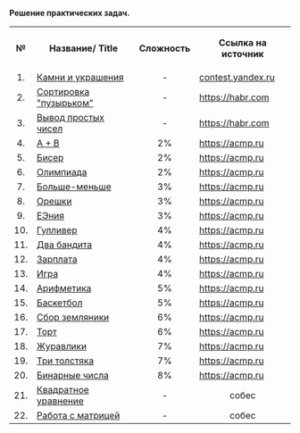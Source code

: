 <p dir="auto">
</p><p dir="auto"><b>Решение практических задач.</b></p>


<table>
    <tbody>
    <tr>
        <td align="center"><p dir="auto"><b>№</b></p></td>
        <td align="center"><p dir="auto"><b>Название/ Title</b></p></td>
        <td align="center"><p dir="auto"><b>Сложность</b></p></td>
        <td align="center"><p dir="auto"><b>Ссылка на источник</b></p></td>
    </tr>
    <tr>
        <td align="center">1.</td>
        <td><a href="https://github.com/FisanovE/Lessons/tree/master/Stones_and_Gemstones">Камни и
            украшения</a></td>
        <td align="center">-</td>
        <td><a href="https://contest.yandex.ru/contest/3/problems/G" rel="nofollow">contest.yandex.ru</a>
        </td>
    </tr>
    <tr>
        <td align="center">2.</td>
        <td><a href="https://github.com/FisanovE/Lessons/tree/master/Buble_Sort_of_Array">Сортировка "пузырьком"</a></td>
        <td align="center">-</td>
        <td><a href="https://habr.com/ru/post/440436/#11" rel="nofollow">https://habr.com</a></td>
    </tr>
    <tr>
        <td align="center">3.</td>
        <td><a href="https://github.com/FisanovE/Lessons/tree/master/Selection_Prime_Number">Вывод простых чисел</a></td>
        <td align="center">-</td>
        <td><a href="https://habr.com/ru/post/440436/#12" rel="nofollow">https://habr.com</a></td>
    </tr>
    <tr>
        <td align="center">4.</td>
        <td><a href="https://github.com/FisanovE/Lessons/tree/master/SummTwoNumber">A + B</a></td>
        <td align="center">2%</td>
        <td><a href="https://acmp.ru/index.asp?main=task&amp;id_task=1" rel="nofollow">https://acmp.ru</a>
        </td>
    </tr>
    <tr>
        <td align="center">5.</td>
        <td><a href="https://github.com/FisanovE/Lessons/tree/master/Beads">Бисер</a></td>
        <td align="center">2%</td>
        <td><a href="https://acmp.ru/index.asp?main=task&amp;id_task=903" rel="nofollow">https://acmp.ru</a>
        </td>
    </tr>
    <tr>
        <td align="center">6.</td>
        <td><a href="https://github.com/FisanovE/Lessons/tree/master/Olympic_Games">Олимпиада</a></td>
        <td align="center">2%</td>
        <td><a href="https://acmp.ru/index.asp?main=task&amp;id_task=942" rel="nofollow">https://acmp.ru</a>
        </td>
    </tr>
    <tr>
        <td align="center">7.</td>
        <td><a href="https://github.com/FisanovE/Lessons/tree/master/Greater-less">Больше-меньше</a></td>
        <td align="center">3%</td>
        <td><a href="https://acmp.ru/index.asp?main=task&amp;id_task=25" rel="nofollow">https://acmp.ru</a>
        </td>
    </tr>
    <tr>
        <td align="center">8.</td>
        <td><a href="https://github.com/FisanovE/Lessons/tree/master/Nutlets">Орешки</a></td>
        <td align="center">3%</td>
        <td><a href="https://acmp.ru/index.asp?main=task&amp;id_task=766" rel="nofollow">https://acmp.ru</a>
        </td>
    </tr>
    <tr>
        <td align="center">9.</td>
        <td><a href="https://github.com/FisanovE/Lessons/tree/master/Enia">EЭния</a></td>
        <td align="center">3%</td>
        <td><a href="https://acmp.ru/index.asp?main=task&amp;id_task=195" rel="nofollow">https://acmp.ru</a>
        </td>
    </tr>
    <tr>
        <td align="center">10.</td>
        <td><a href="https://github.com/FisanovE/Lessons/tree/master/Gulliver">Гулливер</a></td>
        <td align="center">4%</td>
        <td><a href="https://acmp.ru/index.asp?main=task&amp;id_task=773" rel="nofollow">https://acmp.ru</a>
        </td>
    </tr>
    <tr>
        <td align="center">11.</td>
        <td><a href="https://github.com/FisanovE/Lessons/tree/master/TwoBandits">Два бандита</a></td>
        <td align="center">4%</td>
        <td><a href="https://acmp.ru/index.asp?main=task&amp;id_task=33" rel="nofollow">https://acmp.ru</a>
        </td>
    </tr>
    <tr>
        <td align="center">12.</td>
        <td><a href="https://github.com/FisanovE/Lessons/tree/master/Salary">Зарплата</a></td>
        <td align="center">4%</td>
        <td><a href="https://acmp.ru/index.asp?main=task&amp;id_task=21" rel="nofollow">https://acmp.ru</a>
        </td>
    </tr>
    <tr>
        <td align="center">13.</td>
        <td><a href="https://github.com/FisanovE/Lessons/tree/master/Game">Игра</a></td>
        <td align="center">4%</td>
        <td><a href="https://acmp.ru/index.asp?main=task&amp;id_task=4" rel="nofollow">https://acmp.ru</a>
        </td>
    </tr>
    <tr>
        <td align="center">14.</td>
        <td><a href="https://github.com/FisanovE/Lessons/tree/master/Arithmetics">Арифметика</a></td>
        <td align="center">5%</td>
        <td><a href="https://acmp.ru/index.asp?main=task&amp;id_task=8" rel="nofollow">https://acmp.ru</a>
        </td>
    </tr>
    <tr>
        <td align="center">15.</td>
        <td><a href="https://github.com/FisanovE/Lessons/tree/master/Basketball">Баскетбол</a></td>
        <td align="center">5%</td>
        <td><a href="https://acmp.ru/index.asp?main=task&amp;id_task=61" rel="nofollow">https://acmp.ru</a>
        </td>
    </tr>
    <tr>
        <td align="center">16.</td>
        <td><a href="https://github.com/FisanovE/Lessons/tree/master/Basketball">Сбор земляники</a></td>
        <td align="center">6%</td>
        <td><a href="https://acmp.ru/index.asp?main=task&amp;id_task=755" rel="nofollow">https://acmp.ru</a>
        </td>
    </tr>
    <tr>
        <td align="center">17.</td>
        <td><a href="https://github.com/FisanovE/Lessons/tree/master/Torte">Торт</a></td>
        <td align="center">6%</td>
        <td><a href="https://acmp.ru/index.asp?main=task&amp;id_task=539" rel="nofollow">https://acmp.ru</a>
        </td>
    </tr>
    <tr>
        <td align="center">18.</td>
        <td><a href="https://github.com/FisanovE/Lessons/tree/master/Cranes">Журавлики</a></td>
        <td align="center">7%</td>
        <td><a href="https://acmp.ru/index.asp?main=task&amp;id_task=92" rel="nofollow">https://acmp.ru</a>
        </td>
    </tr>
    <tr>
        <td align="center">19.</td>
        <td><a href="https://github.com/FisanovE/Lessons/tree/master/ThreeFatMen">Три толстяка</a></td>
        <td align="center">7%</td>
        <td><a href="https://acmp.ru/index.asp?main=task&amp;id_task=754" rel="nofollow">https://acmp.ru</a>
        </td>
    </tr>
    <tr>
        <td align="center">20.</td>
        <td><a href="https://github.com/FisanovE/Lessons/tree/master/BinaryNumbers">Бинарные числа</a></td>
        <td align="center">8%</td>
        <td><a href="https://acmp.ru/index.asp?main=task&amp;id_task=692" rel="nofollow">https://acmp.ru</a>
        </td>
    </tr>
    <tr>
        <td align="center">21.</td>
        <td><a href="https://github.com/FisanovE/Lessons/tree/master/QuadraticEquation">Квадратное уравнение</a></td>
        <td align="center">-</td>
        <td align="center">собес</a>
        </td>
    </tr>
 <tr>
        <td align="center">22.</td>
        <td><a href="https://github.com/FisanovE/Lessons/tree/master/Matrix">Работа с матрицей</a></td>
        <td align="center">-</td>
        <td align="center">собес</a>
        </td>
    </tr>
    </tbody>
</table>